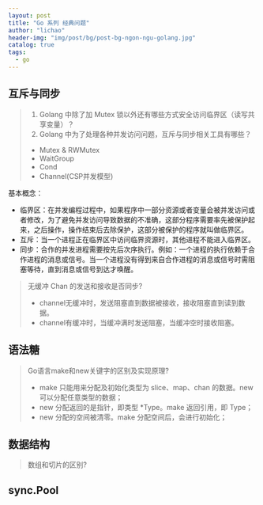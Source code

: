 ```yaml
---
layout: post
title: "Go 系列 经典问题"
author: "lichao"
header-img: "img/post/bg/post-bg-ngon-ngu-golang.jpg"
catalog: true
tags:
  - go
---
```


## 互斥与同步

> 1. Golang 中除了加 Mutex 锁以外还有哪些方式安全访问临界区（读写共享变量）？
> 2. Golang 中为了处理各种并发访问问题，互斥与同步相关工具有哪些？
>
> - Mutex & RWMutex
> - WaitGroup
> - Cond
> - Channel(CSP并发模型)

基本概念：

- 临界区：在并发编程过程中，如果程序中一部分资源或者变量会被并发访问或者修改，为了避免并发访问导致数据的不准确，这部分程序需要率先被保护起来，之后操作，操作结束后去除保护，这部分被保护的程序就叫做临界区。
- 互斥：当一个进程正在临界区中访问临界资源时，其他进程不能进入临界区。
- 同步：合作的并发进程需要按先后次序执行。例如：一个进程的执行依赖于合作进程的消息或信号。当一个进程没有得到来自合作进程的消息或信号时需阻塞等待，直到消息或信号到达才唤醒。

[](https://zhuanlan.zhihu.com/p/115262475)

> 无缓冲 Chan 的发送和接收是否同步?
>
> - channel无缓冲时，发送阻塞直到数据被接收，接收阻塞直到读到数据。
> - channel有缓冲时，当缓冲满时发送阻塞，当缓冲空时接收阻塞。

## 语法糖

> Go语言make和new关键字的区别及实现原理?
>
> - make 只能用来分配及初始化类型为 slice、map、chan 的数据。new 可以分配任意类型的数据；
> - new 分配返回的是指针，即类型 *Type。make 返回引用，即 Type；
> - new 分配的空间被清零。make 分配空间后，会进行初始化；

## 数据结构

> 数组和切片的区别?
>

## sync.Pool
